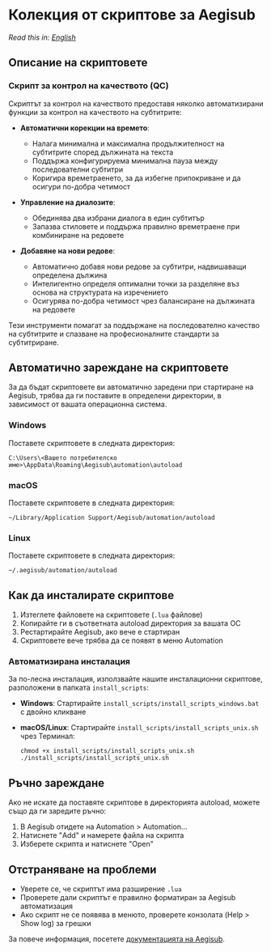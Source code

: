 # Колекция от скриптове за Aegisub

*Read this in: [English](README-en.md)*

## Описание на скриптовете

### Скрипт за контрол на качеството (QC)

Скриптът за контрол на качеството предоставя няколко автоматизирани функции за контрол на качеството на субтитрите:

- **Автоматични корекции на времето**:
  - Налага минимална и максимална продължителност на субтитрите според дължината на текста
  - Поддържа конфигурируема минимална пауза между последователни субтитри
  - Коригира времетраенето, за да избегне припокриване и да осигури по-добра четимост

- **Управление на диалозите**:
  - Обединява два избрани диалога в един субтитър
  - Запазва стиловете и поддържа правилно времетраене при комбиниране на редовете

- **Добавяне на нови редове**:
  - Автоматично добавя нови редове за субтитри, надвишаващи определена дължина
  - Интелигентно определя оптимални точки за разделяне въз основа на структурата на изречението
  - Осигурява по-добра четимост чрез балансиране на дължината на редовете

Тези инструменти помагат за поддържане на последователно качество на субтитрите и спазване на професионалните стандарти за субтитриране.

## Автоматично зареждане на скриптовете

За да бъдат скриптовете ви автоматично заредени при стартиране на Aegisub, трябва да ги поставите в определени директории, в зависимост от вашата операционна система.

### Windows

Поставете скриптовете в следната директория:

```
C:\Users\<Вашето потребителско име>\AppData\Roaming\Aegisub\automation\autoload
```

### macOS

Поставете скриптовете в следната директория:

```
~/Library/Application Support/Aegisub/automation/autoload
```

### Linux

Поставете скриптовете в следната директория:

```
~/.aegisub/automation/autoload
```

## Как да инсталирате скриптове

1. Изтеглете файловете на скриптовете (`.lua` файлове)
2. Копирайте ги в съответната autoload директория за вашата ОС
3. Рестартирайте Aegisub, ако вече е стартиран
4. Скриптовете вече трябва да се появят в меню Automation

### Автоматизирана инсталация

За по-лесна инсталация, използвайте нашите инсталационни скриптове, разположени в папката `install_scripts`:

- **Windows**: Стартирайте `install_scripts/install_scripts_windows.bat` с двойно кликване
- **macOS/Linux**: Стартирайте `install_scripts/install_scripts_unix.sh` чрез Терминал:

  ```
  chmod +x install_scripts/install_scripts_unix.sh
  ./install_scripts/install_scripts_unix.sh
  ```

## Ръчно зареждане

Ако не искате да поставяте скриптове в директорията autoload, можете също да ги заредите ръчно:

1. В Aegisub отидете на Automation > Automation...
2. Натиснете "Add" и намерете файла на скрипта
3. Изберете скрипта и натиснете "Open"

## Отстраняване на проблеми

- Уверете се, че скриптът има разширение `.lua`
- Проверете дали скриптът е правилно форматиран за Aegisub автоматизация
- Ако скрипт не се появява в менюто, проверете конзолата (Help > Show log) за грешки

За повече информация, посетете [документацията на Aegisub](http://docs.aegisub.org/3.2/Automation/).
